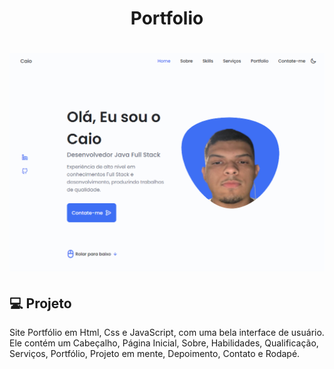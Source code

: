 <h1 align="center">
  Portfolio
</h1>

<h1 align="center">
  <img alt="Portfolio" title="Portfolio" src="src/img/home.png" />
</h1>

## 💻 Projeto
Site Portfólio em Html, Css e JavaScript, com uma bela interface de usuário. Ele contém um Cabeçalho, Página Inicial, Sobre, Habilidades, 
Qualificação, Serviços, Portfólio, Projeto em mente, Depoimento, Contato e Rodapé.

